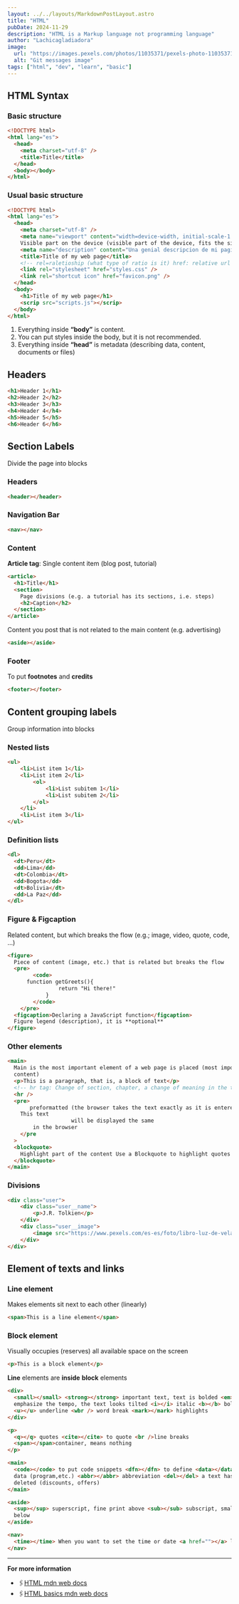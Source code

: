 ```yaml
---
layout: ../../layouts/MarkdownPostLayout.astro
title: "HTML"
pubDate: 2024-11-29
description: "HTML is a Markup language not programming language"
author: "Lachicagladiadora"
image:
  url: "https://images.pexels.com/photos/11035371/pexels-photo-11035371.jpeg?auto=compress&cs=tinysrgb&w=1260&h=750&dpr=1"
  alt: "Git messages image"
tags: ["html", "dev", "learn", "basic"]
---
```


<h2 class='pt-6 pb-2 text-2xl font-bold text-first-dark dark:text-second'>HTML Syntax</h2>

<h3 class='pt-6 pb-2 text-2xl text-first-dark dark:text-second'>Basic structure</h3>

```html
<!DOCTYPE html>
<html lang="es">
  <head>
    <meta charset="utf-8" />
    <title>Title</title>
  </head>
  <body></body>
</html>
```

<h3 class='pt-6 pb-2 text-2xl text-first-dark dark:text-second'>Usual basic structure</h3>

```html
<!DOCTYPE html>
<html lang="es">
  <head>
    <meta charset="utf-8" />
    <meta name="viewport" content="width=device-width, initial-scale-1.0" />
    Visible part on the device (visible part of the device, fits the size)
    <meta name="description" content="Una genial descripcion de mi pagina" />
    <title>Title of my web page</title>
    <!-- rel=raletioship (what type of ratio is it) href: relative url of the document -->
    <link rel="stylesheet" href="styles.css" />
    <link rel="shortcut icon" href="favicon.png" />
  </head>
  <body>
    <h1>Title of my web page</h1>
    <scrip src="scripts.js"></scrip>
  </body>
</html>
```

  <ol class='list-inside list-disc'>
	  <li>
    Everything inside <strong>“body”</strong> is content.
    </li>
    <li>
    You can put styles inside the body, but it is not recommended.
    </li>
    <li>
    Everything inside <strong>“head”</strong> is metadata (describing data, content, documents or files)
    </li>
	</ol>
  
<h2 class='pt-6 pb-2 text-2xl font-bold text-first-dark dark:text-second'>Headers</h2>

```html
<h1>Header 1</h1>
<h2>Header 2</h2>
<h3>Header 3</h3>
<h4>Header 4</h4>
<h5>Header 5</h5>
<h6>Header 6</h6>
```

<h2 class='pt-6 pb-2 text-2xl font-bold text-first-dark dark:text-second'>Section Labels</h2>

Divide the page into blocks

<h3 class='pt-6 pb-2 text-2xl text-first-dark dark:text-second'>Headers</h3>

```html
<header></header>
```

<h3 class='pt-6 pb-2 text-2xl text-first-dark dark:text-second'>Navigation Bar</h3>

```html
<nav></nav>
```

<h3 class='pt-6 pb-2 text-2xl text-first-dark dark:text-second'>Content</h3>

**Article tag**: Single content item (blog post, tutorial)

```html
<article>
  <h1>Title</h1>
  <section>
    Page divisions (e.g. a tutorial has its sections, i.e. steps)
    <h2>Caption</h2>
  </section>
</article>
```

Content you post that is not related to the main content (e.g. advertising)

```html
<aside></aside>
```

<h3 class='pt-6 pb-2 text-2xl text-first-dark dark:text-second'>Footer</h3>

To put **footnotes** and **credits**

```html
<footer></footer>
```

<h2 class='pt-6 pb-2 text-2xl font-bold text-first-dark dark:text-second'>Content grouping labels</h2>

Group information into blocks

<h3 class='pt-6 pb-2 text-2xl text-first-dark dark:text-second'>Nested lists</h3>

```html
<ul>
	<li>List item 1</li>
	<li>List item 2</li>
		<ol>
			<li>List subitem 1</li>
			<li>List subitem 2</li>
		</ol>
	</li>
	<li>List item 3</li>
</ul>
```

<h3 class='pt-6 pb-2 text-2xl text-first-dark dark:text-second'>Definition lists</h3>

```html
<dl>
  <dt>Peru</dt>
  <dd>Lima</dd>
  <dt>Colombia</dt>
  <dd>Bogota</dd>
  <dt>Bolivia</dt>
  <dd>La Paz</dd>
</dl>
```

  <h3 class='pt-6 pb-2 text-2xl text-first-dark dark:text-second'>Figure & Figcaption</h3>

Related content, but which breaks the flow (e.g.; image, video, quote, code, ...)

```html
<figure>
  Piece of content (image, etc.) that is related but breaks the flow
  <pre>
		<code>
      function getGreets(){
				return "Hi there!"
			}
		</code>
	</pre>
  <figcaption>Declaring a JavaScript function</figcaption>
  Figure legend (description), it is **optional**
</figure>
```

<h3 class='pt-6 pb-2 text-2xl text-first-dark dark:text-second'>Other elements</h3>

```html
<main>
  Main is the most important element of a web page is placed (most important
  content)
  <p>This is a paragraph, that is, a block of text</p>
  <!-- hr tag: Change of section, chapter, a change of meaning in the text -->
  <hr />
  <pre>
       preformatted (the browser takes the text exactly as it is entered, with spaces)
    This text
                    will be displayed the same
        in the browser
	</pre
  >
  <blockquote>
    Highlight part of the content Use a Blockquote to highlight quotes
  </blockquote>
</main>
```

  <h3 class='pt-6 pb-2 text-2xl text-first-dark dark:text-second'>Divisions</h3>

```html
<div class="user">
	<div class="user__name">
		<p>J.R. Tolkien</p>
	</div>
	<div class="user__image">
		<image src="https://www.pexels.com/es-es/foto/libro-luz-de-vela-iluminado-candelero-6958119/" alt='Photo from "The Lord of the Rings"'>
	</div>
</div>
```

<h2 class='pt-6 pb-2 text-2xl font-bold text-first-dark dark:text-second'>Element of texts and links</h2>

<h3 class='pt-6 pb-2 text-2xl text-first-dark dark:text-second'>Line element</h3>

Makes elements sit next to each other (linearly)

```html
<span>This is a line element</span>
```

<h3 class='pt-6 pb-2 text-2xl text-first-dark dark:text-second'>Block element</h3>

Visually occupies (reserves) all available space on the screen

```html
<p>This is a block element</p>
```

**Line** elements are **inside** **block** elements

```html
<div>
  <small></small> <strong></strong> important text, text is bolded <em></em> you
  emphasize the tempo, the text looks tilted <i></i> italic <b></b> bold
  <u></u> underline <wbr /> word break <mark></mark> highlights
</div>

<p>
  <q></q> quotes <cite></cite> to quote <br />line breaks
  <span></span>container, means nothing
</p>

<main>
  <code></code> to put code snippets <dfn></dfn> to define <data></data> to put
  data (program,etc.) <abbr></abbr> abbreviation <del></del> a text has been
  deleted (discounts, offers)
</main>

<aside>
  <sup></sup> superscript, fine print above <sub></sub> subscript, small print
  below
</aside>

<nav>
  <time></time> When you want to set the time or date <a href=""></a> links
</nav>
```

<hr class='mt-20 mb-4'/>

**For more information**

- 🖇️[HTML mdn web docs](https://developer.mozilla.org/en-US/docs/Web/HTML)
- 🖇️[HTML basics mdn web docs](https://developer.mozilla.org/en-US/docs/Learn/Getting_started_with_the_web/HTML_basics)
